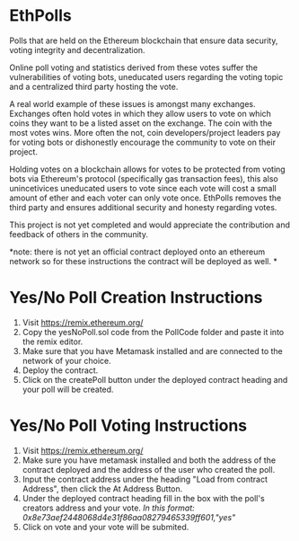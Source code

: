 # EthPolls
Polls that are held on the Ethereum blockchain that ensure data security, voting integrity and decentralization.

Online poll voting and statistics derived from these votes suffer the vulnerabilities of voting bots, uneducated users regarding the voting topic and a centralized third party hosting the vote. 

A real world example of these issues is amongst many exchanges. Exchanges often hold votes in which they allow users to vote on which coins they want to be a listed asset on the exchange. The coin with the most votes wins. More often the not, coin developers/project leaders pay for voting bots or dishonestly encourage the community to vote on their project.

Holding votes on a blockchain allows for votes to be protected from voting bots via Ethereum's protocol (specifically gas transaction fees), this also unincetivices uneducated users to vote since each vote will cost a small amount of ether and each voter can only vote once. EthPolls removes the third party and ensures additional security and honesty regarding votes.

This project is not yet completed and would appreciate the contribution and feedback of others in the community.


*note: there is not yet an official contract deployed onto an ethereum network so for these instructions the contract will be deployed as well. *

# Yes/No Poll Creation Instructions

1. Visit https://remix.ethereum.org/
2. Copy the yesNoPoll.sol code from the PollCode folder and paste it into the remix editor.
3. Make sure that you have Metamask installed and are connected to the network of your choice.
4. Deploy the contract.
5. Click on the createPoll button under the deployed contract heading and your poll will be created.

# Yes/No Poll Voting Instructions

1. Visit https://remix.ethereum.org/
2. Make sure you have metamask installed and both the address of the contract deployed and the address of the user who created the poll.
3. Input the contract address under the heading "Load from contract Address", then click the At Address Button.
4. Under the deployed contract heading fill in the box with the poll's creators address and your vote.
  *In this format: 0x8e73aef2448068d4e31f86aa08279465339ff601,"yes"*
5. Click on vote and your vote will be submited.
